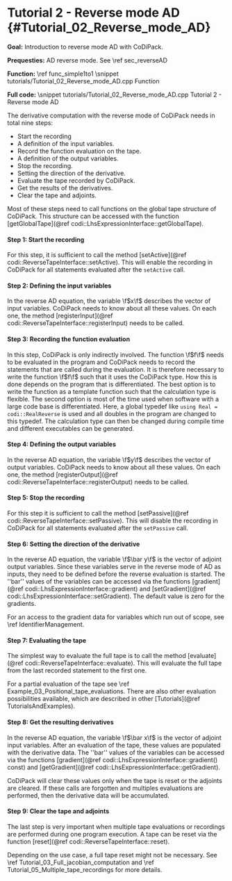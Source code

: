 Tutorial 2 - Reverse mode AD {#Tutorial_02_Reverse_mode_AD}
=======

**Goal:** Introduction to reverse mode AD with CoDiPack.

**Prequesties:** AD reverse mode. See \ref sec_reverseAD

**Function:** \ref func_simple1to1
\snippet tutorials/Tutorial_02_Reverse_mode_AD.cpp Function

**Full code:**
\snippet tutorials/Tutorial_02_Reverse_mode_AD.cpp Tutorial 2 - Reverse mode AD

The derivative computation with the reverse mode of CoDiPack needs in total nine steps:
  - Start the recording
  - A definition of the input variables.
  - Record the function evaluation on the tape.
  - A definition of the output variables.
  - Stop the recording.
  - Setting the direction of the derivative.
  - Evaluate the tape recorded by CoDiPack.
  - Get the results of the derivatives.
  - Clear the tape and adjoints.
  
Most of these steps need to call functions on the global tape structure of CoDiPack. This structure can be accessed with
the function [getGlobalTape](@ref codi::LhsExpressionInterface::getGlobalTape).

#### Step 1: Start the recording

For this step, it is sufficient to call the method [setActive](@ref codi::ReverseTapeInterface::setActive). This will
enable the recording in CoDiPack for all statements evaluated after the `setActive` call.

#### Step 2: Defining the input variables

In the reverse AD equation, the variable \f$x\f$ describes the vector of input variables. CoDiPack needs to know about
all these values. On each one, the method [registerInput](@ref codi::ReverseTapeInterface::registerInput) needs to be
called.

#### Step 3: Recording the function evaluation

In this step, CoDiPack is only indirectly involved. The function \f$f\f$ needs to be evaluated in the program and CoDiPack
needs to record the statements that are called during the evaluation. It is therefore necessary to write the function
\f$f\f$ such that it uses the CoDiPack type. How this is done depends on the program that is differentiated.
The best option is to write the function as a template function such that the calculation type is flexible. The second
option is most of the time used when software with a large code base is differentiated. Here, a global typedef like
`using Real = codi::RealReverse` is used and all doubles in the program are changed to this typedef. The calculation
type can then be changed during compile time and different executables can be generated.

#### Step 4: Defining the output variables

In the reverse AD equation, the variable \f$y\f$ describes the vector of output variables. CoDiPack needs to know about
all these values. On each one, the method [registerOutput](@ref codi::ReverseTapeInterface::registerOutput) needs to be
called.

#### Step 5: Stop the recording

For this step it is sufficient to call the method [setPassive](@ref codi::ReverseTapeInterface::setPassive). This will
disable the recording in CoDiPack for all statements evaluated after the `setPassive` call.

#### Step 6: Setting the direction of the derivative

In the reverse AD equation, the variable \f$\bar y\f$ is the vector of adjoint output variables. Since these
variables serve in the reverse mode of AD as inputs, they need to be defined before the reverse evaluation is started.
The ''bar'' values of the variables can be accessed via the functions [gradient](@ref codi::LhsExpressionInterface::gradient) and
[setGradient](@ref codi::LhsExpressionInterface::setGradient). The default value is zero for the gradients.

For an access to the gradient data for variables which run out of scope, see \ref IdentifierManagement.

#### Step 7: Evaluating the tape

The simplest way to evaluate the full tape is to call the method [evaluate](@ref codi::ReverseTapeInterface::evaluate).
This will evaluate the full tape from the last recorded statement to the first one.

For a partial evaluation of the tape see \ref Example_03_Positional_tape_evaluations. There are also other evaluation possibilities available, which are
described in other [Tutorials](@ref TutorialsAndExamples).

#### Step 8: Get the resulting derivatives

In the reverse AD equation, the variable \f$\bar x\f$ is the vector of adjoint input variables. After an
evaluation of the tape, these values are populated with the derivative data. The ''bar'' values of the variables can be
accessed via the functions [gradient](@ref codi::LhsExpressionInterface::gradient() const) and
[getGradient](@ref codi::LhsExpressionInterface::getGradient).

CoDiPack will clear these values only when the tape is reset or the adjoints are cleared. If these calls are forgotten
and multiples evaluations are performed, then the derivative data will be accumulated.

#### Step 9: Clear the tape and adjoints

The last step is very important when multiple tape evaluations or recordings are performed during one program execution.
A tape can be reset via the function [reset](@ref codi::ReverseTapeInterface::reset).

Depending on the use case, a full tape reset might not be necessary. See \ref Tutorial_03_Full_jacobian_computation and
\ref Tutorial_05_Multiple_tape_recordings for more details.





